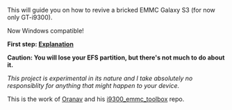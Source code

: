 This will guide you on how to revive a bricked EMMC Galaxy S3 (for now only GT-i9300). 

Now Windows compatible!

**First step: [Explanation](Explanation.md)**

**Caution: You will lose your EFS partition, but there's not much to do about it.**

_This project is experimental in its nature and I take absolutely no responsiblity for anything that might happen to your device._

This is the work of [Oranav](https://github.com/oranav) and his [i9300_emmc_toolbox](https://github.com/oranav/i9300_emmc_toolbox) repo.


